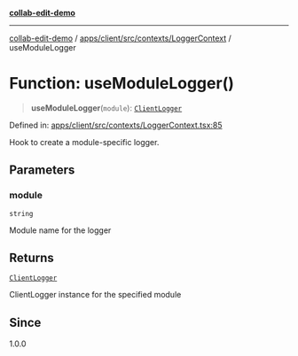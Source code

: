 [**collab-edit-demo**](../../../../../../README.md)

***

[collab-edit-demo](../../../../../../README.md) / [apps/client/src/contexts/LoggerContext](../README.md) / useModuleLogger

# Function: useModuleLogger()

> **useModuleLogger**(`module`): [`ClientLogger`](../../../hooks/useLogger/type-aliases/ClientLogger.md)

Defined in: [apps/client/src/contexts/LoggerContext.tsx:85](https://github.com/austyle-io/pub-sub-demo/blob/00b2f1e9b947d5e964db5c3be9502513c4374263/apps/client/src/contexts/LoggerContext.tsx#L85)

Hook to create a module-specific logger.

## Parameters

### module

`string`

Module name for the logger

## Returns

[`ClientLogger`](../../../hooks/useLogger/type-aliases/ClientLogger.md)

ClientLogger instance for the specified module

## Since

1.0.0
